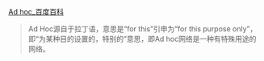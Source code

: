 [Ad hoc_百度百科](https://baike.baidu.com/item/Ad%20hoc/534288?fr=aladdin)

> Ad Hoc源自于拉丁语，意思是“for this”引申为“for this purpose only”，即“为某种目的设置的，特别的”意思，即Ad hoc网络是一种有特殊用途的网络。